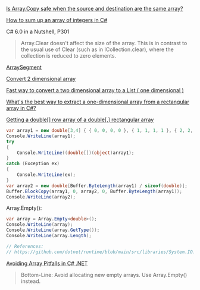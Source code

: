 [Is Array.Copy safe when the source and destination are the same array?](https://stackoverflow.com/questions/11149668/is-array-copy-safe-when-the-source-and-destination-are-the-same-array)

[How to sum up an array of integers in C#](https://stackoverflow.com/questions/2419343/how-to-sum-up-an-array-of-integers-in-c-sharp)

C# 6.0 in a Nutshell, P301

> Array.Clear doesn't affect the size of the array. This is in contrast to the usual use of Clear (such as in ICollection<T>.clear), where the collection is reduced to zero elements.

[ArraySegment](https://github.com/joaoportela/CircularBuffer-CSharp/blob/444a9ef47f03f5e687b9ba4a8be0de86a5a83027/CircularBuffer/CircularBuffer.cs#L259-L287)

[Convert 2 dimensional array](https://stackoverflow.com/questions/641499/convert-2-dimensional-array)

[Fast way to convert a two dimensional array to a List ( one dimensional )](https://stackoverflow.com/questions/5132397/fast-way-to-convert-a-two-dimensional-array-to-a-list-one-dimensional)

[What's the best way to extract a one-dimensional array from a rectangular array in C#?](https://stackoverflow.com/questions/232545/whats-the-best-way-to-extract-a-one-dimensional-array-from-a-rectangular-array)

[Getting a double[] row array of a double[,] rectangular array](https://stackoverflow.com/questions/2977242/getting-a-double-row-array-of-a-double-rectangular-array)

```csharp
var array1 = new double[3,4] { { 0, 0, 0, 0 }, { 1, 1, 1, 1 }, { 2, 2, 2, 2 } };
Console.WriteLine(array1);
try
{
    Console.WriteLine((double[])(object)array1);
}
catch (Exception ex)
{
    Console.WriteLine(ex);
}
var array2 = new double[Buffer.ByteLength(array1) / sizeof(double)];
Buffer.BlockCopy(array1, 0, array2, 0, Buffer.ByteLength(array1));
Console.WriteLine(array2);
```

Array.Empty<T>():

```csharp
var array = Array.Empty<double>();
Console.WriteLine(array);
Console.WriteLine(array.GetType());
Console.WriteLine(array.Length);

// References:
// https://github.com/dotnet/runtime/blob/main/src/libraries/System.IO.Ports/src/System/IO/Ports/SerialPort.Win32.cs
```

[Avoiding Array Pitfalls in C# .NET](https://levelup.gitconnected.com/avoiding-array-pitfalls-in-c-net-a229a29bc45d)

> Bottom-Line: Avoid allocating new empty arrays. Use Array.Empty<T>() instead.
